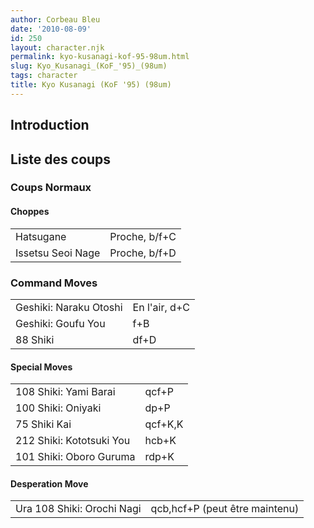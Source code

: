 ```yaml
---
author: Corbeau Bleu
date: '2010-08-09'
id: 250
layout: character.njk
permalink: kyo-kusanagi-kof-95-98um.html
slug: Kyo_Kusanagi_(KoF_'95)_(98um)
tags: character
title: Kyo Kusanagi (KoF '95) (98um)
---
```


## Introduction

## Liste des coups

### Coups Normaux

#### Choppes

|                   |               |
|-------------------|---------------|
| Hatsugane         | Proche, b/f+C |
| Issetsu Seoi Nage | Proche, b/f+D |

### Command Moves

|                        |               |
|------------------------|---------------|
| Geshiki: Naraku Otoshi | En l'air, d+C |
| Geshiki: Goufu You     | f+B           |
| 88 Shiki               | df+D          |

#### Special Moves

|                          |         |
|--------------------------|---------|
| 108 Shiki: Yami Barai    | qcf+P   |
| 100 Shiki: Oniyaki       | dp+P    |
| 75 Shiki Kai             | qcf+K,K |
| 212 Shiki: Kototsuki You | hcb+K   |
| 101 Shiki: Oboro Guruma  | rdp+K   |

#### Desperation Move

|                            |                                |
|----------------------------|--------------------------------|
| Ura 108 Shiki: Orochi Nagi | qcb,hcf+P (peut être maintenu) |
